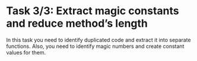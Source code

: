 # Task 3/3: Extract magic constants and reduce method’s length

In this task you need to identify duplicated code and extract it into separate functions. 
Also, you need to identify magic numbers and create constant values for them.
